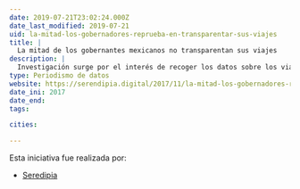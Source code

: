 ```yaml
---
date: 2019-07-21T23:02:24.000Z
date_last_modified: 2019-07-21
uid: la-mitad-los-gobernadores-reprueba-en-transparentar-sus-viajes
title: |
  La mitad de los gobernantes mexicanos no transparentan sus viajes
description: |
  Investigación surge por el interés de recoger los datos sobre los viajes y viaticos usados por los gobernadores de México desde su elección y saber si los gobernantes transparentan sus gastos.
type: Periodismo de datos
website: https://serendipia.digital/2017/11/la-mitad-los-gobernadores-reprueba-en-transparentar-sus-viajes/
date_ini: 2017
date_end: 
tags:

cities: 

---
```


Esta iniciativa fue realizada por:

- [Seredipia](/organizaciones/seredipia)
